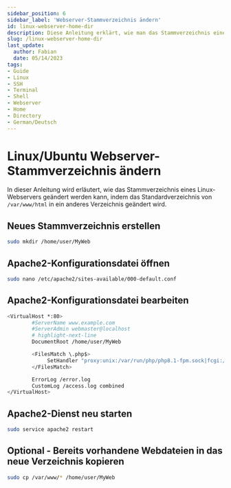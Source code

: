 ```yaml
---
sidebar_position: 6
sidebar_label: 'Webserver-Stammverzeichnis ändern'
id: linux-webserver-home-dir
description: Diese Anleitung erklärt, wie man das Stammverzeichnis eines Linux-Webservers ändert.
slug: /linux-webserver-home-dir
last_update:
  author: Fabian
  date: 05/14/2023
tags:
- Guide
- Linux
- SSH
- Terminal
- Shell
- Webserver
- Home
- Directory 
- German/Deutsch
---
```


# Linux/Ubuntu Webserver-Stammverzeichnis ändern

In dieser Anleitung wird erläutert, wie das Stammverzeichnis eines Linux-Webservers geändert werden kann, indem das Standardverzeichnis von `/var/www/html` in ein anderes Verzeichnis geändert wird.

## Neues Stammverzeichnis erstellen

```bash title='Beispiel'
sudo mkdir /home/user/MyWeb
```

## Apache2-Konfigurationsdatei öffnen

```bash
sudo nano /etc/apache2/sites-available/000-default.conf
```

## Apache2-Konfigurationsdatei bearbeiten

```bash
<VirtualHost *:80>
        #ServerName www.example.com
        #ServerAdmin webmaster@localhost
        # highlight-next-line
        DocumentRoot /home/user/MyWeb

        <FilesMatch \.php$>
             SetHandler "proxy:unix:/var/run/php/php8.1-fpm.sock|fcgi://localhost"
        </FilesMatch>

        ErrorLog /error.log
        CustomLog /access.log combined
</VirtualHost>
```

## Apache2-Dienst neu starten

```bash
sudo service apache2 restart
```

## Optional - Bereits vorhandene Webdateien in das neue Verzeichnis kopieren

```bash
sudo cp /var/www/* /home/user/MyWeb
```
